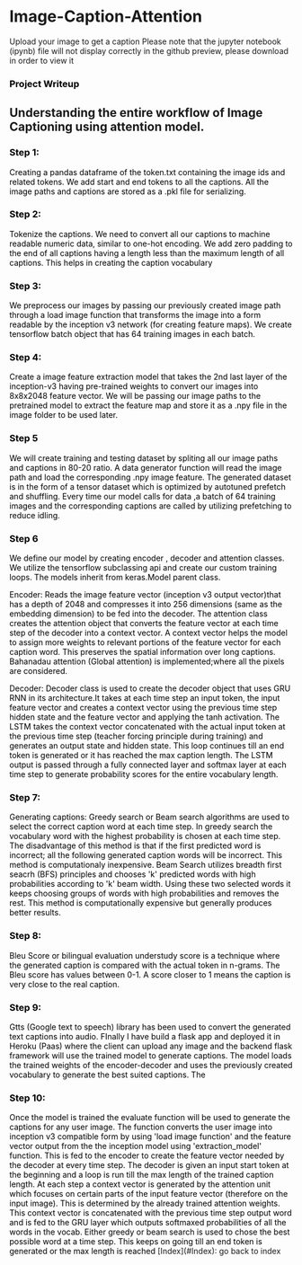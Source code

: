 # Image-Caption-Attention
Upload your image to get a caption
Please note that the jupyter notebook (ipynb) file will not display correctly in the github preview, please download in order to view it


<div class="alert alert-block alert-success">
<a id='Project Writeup'><h3><font color ='black'>Project Writeup</font></h3></a>

<h2><b>Understanding the entire workflow of Image Captioning using attention model.</b></h2>
<font color='black'>
<h3><b>Step 1:</b></h3>  Creating a pandas dataframe of the token.txt containing the image ids and related tokens. We add start and end tokens to all the captions. All the image paths and captions are stored as a .pkl file for serializing.
    
<h3><b>Step 2:</b></h3> Tokenize the captions. We need to convert all our captions to machine readable numeric data, similar to one-hot encoding. We add zero padding to the end of all captions having a length less than the maximum length of all captions. This helps in creating the caption vocabulary

<h3><b>Step 3:</b></h3>  We preprocess our images by passing our previously created image path through a load image function that transforms the image into a form readable by the inception v3 network (for creating feature maps). We create tensorflow batch object that has 64 training images in each batch.

<h3><b>Step 4:</b></h3> Create a image feature extraction model that takes the 2nd last layer of the inception-v3 having pre-trained weights to convert our  images into 8x8x2048 feature vector. We will be passing our image paths to the pretrained model to extract the feature map and store it as a .npy file in the image folder to be used later.

<h3><b>Step 5</b></h3> We will create training and testing dataset by spliting all our image paths and captions in 80-20 ratio. A  data generator function will read the image path and load the corresponding .npy image feature. The generated dataset is in the form of a tensor dataset which is optimized by autotuned prefetch and shuffling. Every time our model calls for data ,a batch of 64 training images and the corresponding captions are called by utilizing prefetching to reduce idling.

<h3><b>Step 6</b></h3> We define our model by creating encoder , decoder and attention classes. We utilize the tensorflow subclassing api and create our custom training loops. The models inherit from keras.Model parent class.

Encoder: Reads the image feature vector (inception v3 output vector)that has a depth of 2048 and compresses it into 
256 dimensions (same as the embedding dimension) to be fed into the decoder. The attention class creates the attention object that converts the feature vector at each time step of the decoder into a context vector. A context vector helps the model to assign more weights to relevant portions of the feature vector for each caption word. This preserves the spatial information over long captions. Bahanadau attention (Global attention) is implemented;where all the pixels are considered. 

Decoder: Decoder class is used to create the decoder object that uses GRU RNN in its architecture.It takes at each time step an input token, the input feature vector and creates a context vector using the previous time step hidden state and the feature vector and applying the tanh activation. The LSTM takes the context vector concatenated with the actual input token at the previous time step (teacher forcing principle during training) and generates an output state and hidden state. This loop continues till an end token is generated or it has reached the max caption length. The LSTM output is passed through a fully connected layer and softmax layer at each time step to generate probability scores for the entire vocabulary length. 

<h3><b>Step 7:</b></h3> Generating captions: Greedy search or Beam search algorithms are used to select the correct caption word at each time step. In greedy search the vocabulary word with the highest probability is chosen at each time step. The disadvantage of this method is that if the first predicted word is incorrect; all the following generated caption words will be incorrect. This method is computationaly inexpensive. Beam Search utilizes breadth first seacrh (BFS) principles and chooses 'k' predicted words with high probabilities according to 'k' beam width. Using these two selected words it keeps choosing groups of words with high probabilities and removes the rest. This method is computationally expensive but generally produces better results.

<h3><b>Step 8:</b></h3>Bleu Score or bilingual evaluation understudy score is a technique where the generated caption is compared with the actual token in n-grams. The Bleu score has values between 0-1. A score closer to 1 means the caption is very close to the real caption.

<h3><b>Step 9:</b></h3> Gtts (Google text to speech) library has been used to convert the generated text captions into audio. FInally I have build a flask app and deployed it in Heroku (Paas) where the client can upload any image and the backend flask framework will use the trained model to generate captions. The model loads the trained weights of the encoder-decoder and uses the previously created vocabulary to generate the best suited captions. The

<h3><b>Step 10:</b></h3>Once the model is trained the evaluate function will be used to generate the captions for any user image.  The function converts the user image into  inception v3 compatible form by using 'load image function' and  the feature vector output from the the inception model using 'extraction_model' function. This is fed to the encoder to create the feature vector needed by the decoder at every time step. The decoder is given an input start token at the beginning and a loop is run till the max length of the trained caption length. At each step a context vector is generated by the attention unit which focuses on certain parts of the input feature vector (therefore on the input image). This is determined by the already trained attention weights. This context vector is concatenated with the previous time step output word and is fed to the GRU layer which outputs  softmaxed probabilities of all the words in the vocab. Either greedy or beam search is used to chose the best possible word at a time step. This keeps on going till an end token is generated or the max length is reached
    </font>
[Index](#Index): go back to index
</div>
